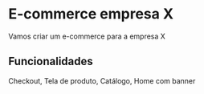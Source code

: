 
# E-commerce empresa X

Vamos criar um e-commerce para a empresa X

## Funcionalidades

Checkout, Tela de produto, Catálogo, Home com banner
